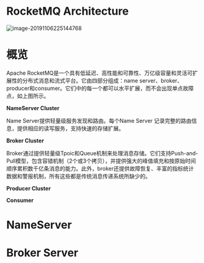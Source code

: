#  RocketMQ Architecture

![image-20191106225144768](https://tva1.sinaimg.cn/large/006y8mN6ly1g8opidy0q5j30kx08vdgz.jpg)

# 概览

Apache RocketMQ是一个具有低延迟、高性能和可靠性、万亿级容量和灵活可扩展性的分布式消息和流式平台。它由四部分组成：name server、broker、producer和consumer。它们中的每一个都可以水平扩展，而不会出现单点故障点，如上图所示。

**NameServer Cluster**

Name Server提供轻量级服务发现和路由。每个Name Server 记录完整的路由信息，提供相应的读写服务，支持快速的存储扩展。

**Broker Cluster**

Broker通过提供轻量级Tpoic和Queue机制来处理消息存储。它们支持Push-and-Pull模型，包含容错机制（2个或3个拷贝），并提供强大的峰值填充和按原始时间顺序累积数千亿条消息的能力。此外，broker还提供故障恢复、丰富的指标统计数据和警报机制，所有这些都是传统消息传递系统所缺少的。

**Producer Cluster**



**Consumer**



# NameServer



# Broker Server
